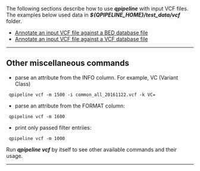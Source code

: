 
The following sections describe how to use **_qpipeline_** with input VCF files. The examples below used data in **_${QPIPELINE_HOME}/test_data/vcf_** folder.

* [Annotate an input VCF file against a BED database file](ANNOTATE_VCF_WITH_BED.md)
* [Annotate an input VCF file against a VCF database file](ANNOTATE_VCF_WITH_VCF.md)

---
## Other miscellaneous commands

* parse an attribute from the INFO column.  For example, VC (Variant Class)
```
 qpipeline vcf -m 1500 -i common_all_20161122.vcf -k VC= 
```

* parse an attribute from the FORMAT column: 
```
 qpipeline vcf -m 1600  
```
* print only passed filter entriies:
```
 qpipeline vcf -m 1000  
```

Run **_qpipeline vcf_** by itself to see other available commands and their usage.

---
